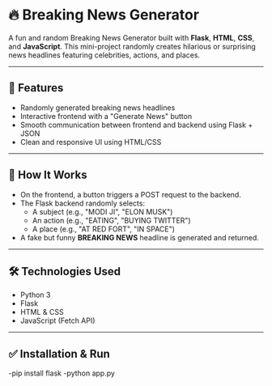 # 🔥 Breaking News Generator

A fun and random Breaking News Generator built with **Flask**, **HTML**, **CSS**, and **JavaScript**. This mini-project randomly creates hilarious or surprising news headlines featuring celebrities, actions, and places.

---

## 🚀 Features

- Randomly generated breaking news headlines
- Interactive frontend with a "Generate News" button
- Smooth communication between frontend and backend using Flask + JSON
- Clean and responsive UI using HTML/CSS

---

## 🧠 How It Works

- On the frontend, a button triggers a POST request to the backend.
- The Flask backend randomly selects:
  - A subject (e.g., "MODI JI", "ELON MUSK")
  - An action (e.g., "EATING", "BUYING TWITTER")
  - A place (e.g., "AT RED FORT", "IN SPACE")
- A fake but funny **BREAKING NEWS** headline is generated and returned.

---

## 🛠️ Technologies Used

- Python 3
- Flask
- HTML & CSS
- JavaScript (Fetch API)

---

## ✅ Installation & Run
-pip install flask
-python app.py



